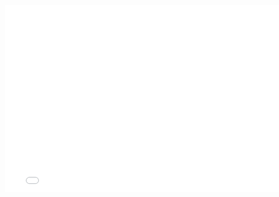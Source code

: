 <iframe src="/assets/final_report_master_project.pdf" style="width:800px; height:500px;" frameborder="0"></iframe>
